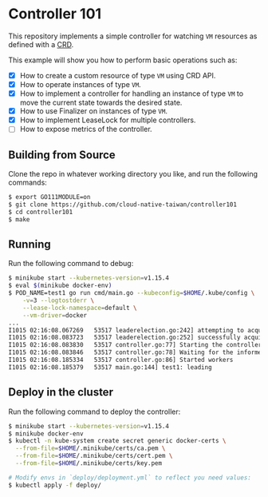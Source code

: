 # Controller 101
This repository implements a simple controller for watching `VM` resources as defined with a [CRD](https://kubernetes.io/docs/tasks/access-kubernetes-api/custom-resources/custom-resource-definitions/).

This example will show you how to perform basic operations such as:

* [x] How to create a custom resource of type `VM` using CRD API.
* [x] How to operate instances of type `VM`.
* [x] How to implement a controller for handling an instance of type `VM` to move the current state towards the desired state.
* [x] How to use Finalizer on instances of type `VM`.
* [x] How to implement LeaseLock for multiple controllers.
* [ ] How to expose metrics of the controller.
 
## Building from Source
Clone the repo in whatever working directory you like, and run the following commands:

```sh
$ export GO111MODULE=on
$ git clone https://github.com/cloud-native-taiwan/controller101
$ cd controller101
$ make
```

## Running
Run the following command to debug:

```sh
$ minikube start --kubernetes-version=v1.15.4 
$ eval $(minikube docker-env)
$ POD_NAME=test1 go run cmd/main.go --kubeconfig=$HOME/.kube/config \
    -v=3 --logtostderr \
    --lease-lock-namespace=default \
    --vm-driver=docker
...
I1015 02:16:08.067269   53517 leaderelection.go:242] attempting to acquire leader lease  default/controller101...
I1015 02:16:08.083723   53517 leaderelection.go:252] successfully acquired lease default/controller101
I1015 02:16:08.083830   53517 controller.go:77] Starting the controller
I1015 02:16:08.083846   53517 controller.go:78] Waiting for the informer caches to sync
I1015 02:16:08.185334   53517 controller.go:86] Started workers
I1015 02:16:08.185379   53517 main.go:144] test1: leading
```

## Deploy in the cluster
Run the following command to deploy the controller:

```sh
$ minikube start --kubernetes-version=v1.15.4
$ minikube docker-env
$ kubectl -n kube-system create secret generic docker-certs \
  --from-file=$HOME/.minikube/certs/ca.pem \
  --from-file=$HOME/.minikube/certs/cert.pem \
  --from-file=$HOME/.minikube/certs/key.pem

# Modify envs in `deploy/deployment.yml` to reflect you need values:
$ kubectl apply -f deploy/
```